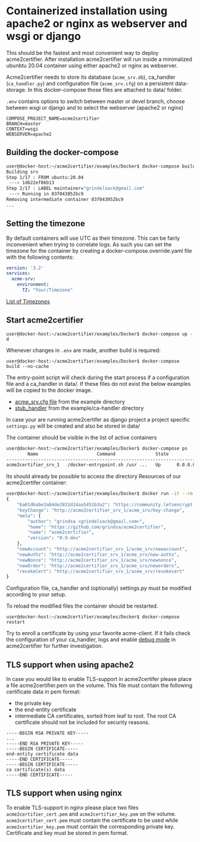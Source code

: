 <!-- markdownlint-disable  MD013 -->
<!-- wiki-title Containerized installation using apache2 or nginx as webserver and wsgi or django -->
# Containerized installation using apache2 or nginx as webserver and wsgi or django

This should be the fastest and most convenient way to deploy acme2certifier. After installation acme2certifier will run inside a minimalized ubunbtu 20.04 container using either apache2 or nginx as webserver.

Acme2certifier needs to store its database (`acme_srv.db`), ca_handler (`ca_handler.py`) and configuration file (`acme_srv.cfg`) on a persistent data-storage. In this docker-compose those files are attached to data/ folder.

`.env` contains options to switch between master or devel branch, choose between wsgi or django and to select the webserver (apache2 or nginx)

```config
COMPOSE_PROJECT_NAME=acme2certifier
BRANCH=master
CONTEXT=wsgi
WEBSERVER=apache2
```

## Building the docker-compose

```bash
user@docker-host:~/acme2certifier/examples/Docker$ docker-compose build --no-cache
Building srv
Step 1/17 : FROM ubuntu:20.04
 ---> 1d622ef86b13
Step 2/17 : LABEL maintainer="grindelsack@gmail.com"
 ---> Running in 03f043052bc9
Removing intermediate container 03f043052bc9
...
```

## Setting the timezone

By default containers will use UTC as their timezone. This can be fairly inconvenient when trying to correlate logs. As such you can set the timezone for the container by creating a docker-compose.override.yaml file with the following contents:

```yml
version: '3.2'
services:
  acme-srv:
    environment:
      TZ: "Your/Timezone"
```

[List of Timezones](https://en.wikipedia.org/wiki/List_of_tz_database_time_zones)

## Start acme2certifier

`user@docker-host:~/acme2certifier/examples/Docker$ docker-compose up -d`

Whenever changes in `.env` are made, another build is required:

`user@docker-host:~/acme2certifier/examples/Docker$ docker-compose build --no-cache`

The entry-point script will check during the start process if a configuration file and a ca_handler in data/. If these files do not exist the below examples will be copied to the docker image.

- [acme_srv.cfg file](../../examples/acme_srv.cfg) from the example directory
- [stub_handler](../../examples/ca_handler/skeleton_ca_handler.py) from the example/ca-handler directory

In case your are running acme2certifer as django project a project specific `settings.py` will be created and also be stored in data/

The container should be visible in the list of active containers

```bash
user@docker-host:~/acme2certifier/examples/Docker$ docker-compose ps
        Name                      Command               State                       Ports
-------------------------------------------------------------------------------------------------------------
acme2certifier_srv_1   /docker-entrypoint.sh /usr ...   Up      0.0.0.0:22443->443/tcp, 0.0.0.0:22280->80/tcp
```

Its should already be possible to access the directory Resources of our acme2certifer container:

```bash
user@docker-host:~/acme2certifier/examples/Docker$ docker run -it --rm --network acme curlimages/curl http://acme-srv/directory | python -m json.tool
{
    "6a01d6abe3a84de2831d24aa5451b3a2": "https://community.letsencrypt.org/t/adding-random-entries-to-the-directory/33417",
    "keyChange": "http://acme2certifier_srv_1/acme_srv/key-change",
    "meta": {
        "author": "grindsa <grindelsack@gmail.com>",
        "home": "https://github.com/grindsa/acme2certifier",
        "name": "acme2certifier",
        "version": "0.9-dev"
    },
    "newAccount": "http://acme2certifier_srv_1/acme_srv/newaccount",
    "newAuthz": "http://acme2certifier_srv_1/acme_srv/new-authz",
    "newNonce": "http://acme2certifier_srv_1/acme_srv/newnonce",
    "newOrder": "http://acme2certifier_srv_1/acme_srv/neworders",
    "revokeCert": "http://acme2certifier_srv_1/acme_srv/revokecert"
}
```

Configuration file, ca_handler and (optionally) settings.py must be modified according to your setup.

To reload the modified files the container should be restarted.

`user@docker-host:~/acme2certifier/examples/Docker$ docker-compose restart`

Try to enroll a certificate by using your favorite acme-client. If it fails check the configuration of your ca_handler, logs and enable [debug mode](../../docs/acme_srv.md) in acme2certifier for further investigation.

## TLS support when using apache2

In case you would like to enable TLS-support in acme2certifer please place a file acme2certifier.pem on the volume. This file must contain the following certificate data in pem format:

- the private key
- the end-entity certificate
- intermediate CA certificates, sorted from leaf to root. The root CA certificate should not be included for security reasons.

```key
-----BEGIN RSA PRIVATE KEY-----
...
-----END RSA PRIVATE KEY-----
-----BEGIN CERTIFICATE-----
end-entity certificate data
-----END CERTIFICATE-----
-----BEGIN CERTIFICATE-----
ca certificate(s) data
-----END CERTIFICATE-----
```

## TLS support when using nginx

To enable TLS-support in nginx please place two files `acme2certifier_cert.pem` and `acme2certifier_key.pem` on the volume. `acme2certifier_cert.pem` must contain the certificate to be used while `acme2certifier_key.pem` must contain the corresponding private key. Certificate and key must be stored in pem format.

